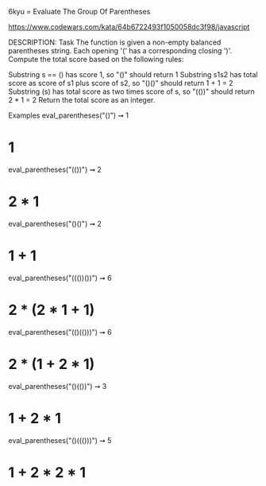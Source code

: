 6kyu = Evaluate The Group Of Parentheses

https://www.codewars.com/kata/64b6722493f1050058dc3f98/javascript

DESCRIPTION:
Task
The function is given a non-empty balanced parentheses string. Each opening '(' has a corresponding closing ')'.
Compute the total score based on the following rules:

Substring s == () has score 1, so "()" should return 1
Substring s1s2 has total score as score of s1 plus score of s2, so "()()" should return 1 + 1 = 2
Substring (s) has total score as two times score of s, so "(())" should return 2 * 1 = 2
Return the total score as an integer.

Examples
eval_parentheses("()") ➞ 1
# 1

eval_parentheses("(())") ➞ 2
# 2 * 1

eval_parentheses("()()") ➞ 2
# 1 + 1

eval_parentheses("((())())") ➞ 6
# 2 * (2 * 1 + 1)

eval_parentheses("(()(()))") ➞ 6
# 2 * (1 + 2 * 1)

eval_parentheses("()(())") ➞ 3
# 1 + 2 * 1

eval_parentheses("()((()))") ➞ 5
# 1 + 2 * 2 * 1